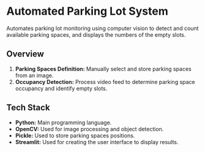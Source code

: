 # Automated Parking Lot System

Automates parking lot monitoring using computer vision to detect and count available parking spaces, and displays the numbers of the empty slots.

## Overview

1. **Parking Spaces Definition:** Manually select and store parking spaces from an image.
2. **Occupancy Detection:** Process video feed to determine parking space occupancy and identify empty slots.

## Tech Stack

- **Python:** Main programming language.
- **OpenCV:** Used for image processing and object detection.
- **Pickle:** Used to store parking spaces positions.
- **Streamlit:** Used for creating the user interface to display results.
